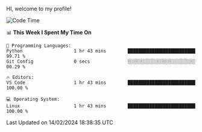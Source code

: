 HI, welcome to my profile!
<!--START_SECTION:waka-->
![Code Time](http://img.shields.io/badge/Code%20Time-1%2C845%20hrs%201%20min-blue)

📊 **This Week I Spent My Time On** 

```text
💬 Programming Languages: 
Python                   1 hr 43 mins        █████████████████████████   99.71 % 
Git Config               0 secs              ░░░░░░░░░░░░░░░░░░░░░░░░░   00.29 % 

🔥 Editors: 
VS Code                  1 hr 43 mins        █████████████████████████   100.00 % 

💻 Operating System: 
Linux                    1 hr 43 mins        █████████████████████████   100.00 % 
```


 Last Updated on 14/02/2024 18:38:35 UTC
<!--END_SECTION:waka-->

